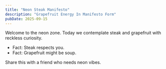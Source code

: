 ```yaml
---
title: "Neon Steak Manifesto"
description: "Grapefruit Energy In Manifesto Form"
pubDate: 2025-09-15
---
```

Welcome to the neon zone. Today we contemplate steak and grapefruit with reckless curiosity.

- Fact: Steak respects you.
- Fact: Grapefruit might be soup.

Share this with a friend who needs neon vibes.
